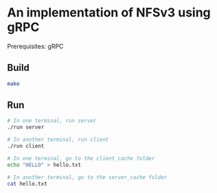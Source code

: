 # An implementation of NFSv3 using gRPC

Prerequisites: gRPC

## Build

```bash
make
```

## Run

```bash
# In one terminal, run server
./run server

# In another terminal, run client
./run client

# In one terminal, go to the client_cache folder
echo "HELLO" > hello.txt

# In another terminal, go to the server_cache folder
cat hello.txt
```
